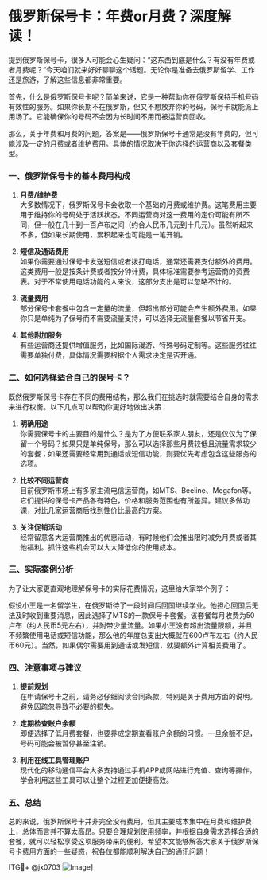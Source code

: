 # 俄罗斯保号卡：年费or月费？深度解读！

提到俄罗斯保号卡，很多人可能会心生疑问：“这东西到底是什么？有没有年费或者月费呢？”今天咱们就来好好聊聊这个话题。无论你是准备去俄罗斯留学、工作还是旅游，了解这些信息都非常重要。

首先，什么是俄罗斯保号卡呢？简单来说，它是一种帮助你在俄罗斯保持手机号码有效性的服务。如果你长期不在俄罗斯，但又不想放弃你的号码，保号卡就能派上用场了。它能确保你的号码不会因为长时间不用而被运营商回收。

那么，关于年费和月费的问题，答案是——俄罗斯保号卡通常是没有年费的，但可能涉及一定的月费或者维护费用。具体的情况取决于你选择的运营商以及套餐类型。

### 一、俄罗斯保号卡的基本费用构成

1. **月费/维护费**  
   大多数情况下，俄罗斯保号卡会收取一个基础的月费或维护费。这笔费用主要用于维持你的号码处于活跃状态。不同运营商对这一费用的定价可能有所不同，但一般在几十到一百卢布之间（约合人民币几元到十几元）。虽然听起来不多，但如果长期使用，累积起来也可能是一笔开销。

2. **短信及通话费用**  
   如果你需要通过保号卡发送短信或者拨打电话，通常还需要支付额外的费用。这类费用一般是按条计费或者按分钟计费，具体标准需要参考运营商的资费表。对于不常使用电话功能的人来说，这部分支出是可以忽略不计的。

3. **流量费用**  
   部分保号卡套餐中包含一定量的流量，但超出部分可能会产生额外费用。如果你只是单纯为了保号而不需要流量支持，可以选择无流量套餐以节省开支。

4. **其他附加服务**  
   有些运营商还提供增值服务，比如国际漫游、特殊号码定制等。这些服务往往需要单独付费，具体情况需要根据个人需求决定是否开通。

### 二、如何选择适合自己的保号卡？

既然俄罗斯保号卡存在不同的费用结构，那么我们在挑选时就需要结合自身的需求来进行权衡。以下几点可以帮助你更好地做出决策：

1. **明确用途**  
   你需要保号卡的主要目的是什么？是为了方便联系家人朋友，还是仅仅为了保留一个号码？如果只是单纯保号，那么可以选择那些月费较低且流量需求较少的套餐；如果还需要经常用到通话或短信功能，则要优先考虑包含这些服务的选项。

2. **比较不同运营商**  
   目前俄罗斯市场上有多家主流电信运营商，如MTS、Beeline、Megafon等。它们提供的保号卡产品各有特色，价格和服务范围也有所差异。建议多做功课，对比几家运营商后找到性价比最高的方案。

3. **关注促销活动**  
   经常留意各大运营商推出的优惠活动，有时候他们会推出限时减免月费或者其他福利。抓住这些机会可以大大降低你的使用成本。

### 三、实际案例分析

为了让大家更直观地理解保号卡的实际花费情况，这里给大家举个例子：

假设小王是一名留学生，在俄罗斯待了一段时间后回国继续学业。他担心回国后无法及时收到重要消息，因此选择了MTS的一款保号卡套餐。该套餐每月收费为50卢布（约人民币5元左右），并附带少量流量。如果小王没有超出流量限额，并且不频繁使用电话或短信功能，那么他的年度总支出大概就在600卢布左右（约人民币60元）。当然，如果偶尔需要用到通话或发短信，就要额外计算相关费用了。

### 四、注意事项与建议

1. **提前规划**  
   在申请保号卡之前，请务必仔细阅读合同条款，特别是关于费用方面的说明。避免因疏忽导致不必要的损失。

2. **定期检查账户余额**  
   即便选择了低月费套餐，也要养成定期查看账户余额的习惯。一旦余额不足，号码可能会被暂停甚至注销。

3. **利用在线工具管理账户**  
   现代化的移动通信平台大多支持通过手机APP或网站进行充值、查询等操作。学会利用这些工具可以让整个过程更加便捷高效。

### 五、总结

总的来说，俄罗斯保号卡并非完全没有费用，但其主要成本集中在月费和维护费上，总体而言并不算太高昂。只要合理规划使用频率，并根据自身需求选择合适的套餐，就可以轻松享受这项服务带来的便利。希望本文能够解答大家关于俄罗斯保号卡费用方面的一些疑惑，祝各位都能顺利解决自己的通讯问题！

[TG💪+ @jx0703 ![Image](https://github.com/user-attachments/assets/dbca1d08-cadb-493c-b0ec-ad6f7a83f270)]